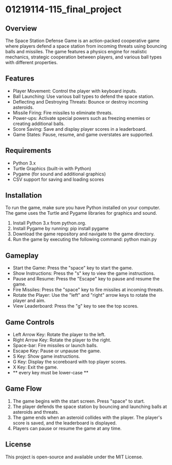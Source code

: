 # 01219114-115_final_project

## Overview
The Space Station Defense Game is an action-packed cooperative game where players defend a space station from incoming 
threats using bouncing balls and missiles. The game features a physics engine for realistic mechanics, strategic 
cooperation between players, and various ball types with different properties.

## Features
- Player Movement: Control the player with keyboard inputs.
- Ball Launching: Use various ball types to defend the space station.
- Deflecting and Destroying Threats: Bounce or destroy incoming asteroids.
- Missile Firing: Fire missiles to eliminate threats.
- Power-ups: Activate special powers such as freezing enemies or creating additional balls.
- Score Saving: Save and display player scores in a leaderboard.
- Game States: Pause, resume, and game overstates are supported.

## Requirements
- Python 3.x
- Turtle Graphics (built-in with Python)
- Pygame (for sound and additional graphics)
- CSV support for saving and loading scores

## Installation
To run the game, make sure you have Python installed on your computer. The game uses the Turtle and Pygame libraries 
for graphics and sound.

1. Install Python 3.x from python.org.
2. Install Pygame by running: pip install pygame
3. Download the game repository and navigate to the game directory.
4. Run the game by executing the following command: python main.py

## Gameplay
- Start the Game: Press the "space" key to start the game.
- Show Instructions: Press the "s" key to view the game instructions.
- Pause and Resume: Press the "Escape" key to pause and resume the game.
- Fire Missiles: Press the "space" key to fire missiles at incoming threats.
- Rotate the Player: Use the "left" and "right" arrow keys to rotate the player and aim.
- View Leaderboard: Press the "g" key to see the top scores.

## Game Controls
- Left Arrow Key: Rotate the player to the left.
- Right Arrow Key: Rotate the player to the right.
- Space-bar: Fire missiles or launch balls.
- Escape Key: Pause or unpause the game.
- S Key: Show game instructions.
- G Key: Display the scoreboard with top player scores.
- X Key: Exit the game.
- ** every key must be lower-case **

## Game Flow
1. The game begins with the start screen. Press "space" to start.
2. The player defends the space station by bouncing and launching balls at asteroids and threats.
3. The game ends when an asteroid collides with the player. The player's score is saved, and the leaderboard 
is displayed.
4. Players can pause or resume the game at any time.

## License
This project is open-source and available under the MIT License.